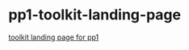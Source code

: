 # pp1-toolkit-landing-page
[toolkit landing page for pp1](https://shawn-jj.github.io/pp1-toolkit-landing-page/)
